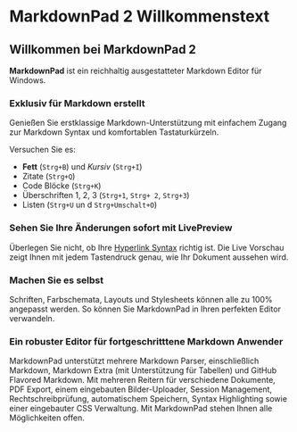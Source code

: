 # MarkdownPad 2 Willkommenstext

## Willkommen bei MarkdownPad 2

**MarkdownPad** ist ein reichhaltig ausgestatteter Markdown Editor für Windows.

### Exklusiv für Markdown erstellt ###
Genießen Sie erstklassige Markdown-Unterstützung mit einfachem Zugang zur Markdown Syntax und komfortablen Tastaturkürzeln.

Versuchen Sie es:
- **Fett** (`Strg+B`) und *Kursiv* (`Strg+I`)
- Zitate (`Strg+Q`)
- Code Blöcke (`Strg+K`)
- Überschriften 1, 2, 3 (`Strg+1`, `Strg+ 2`, `Strg+3`)
- Listen (`Strg+U` un d `Strg+Umschalt+O`)

### Sehen Sie Ihre Änderungen sofort mit LivePreview ###
Überlegen Sie nicht, ob Ihre [Hyperlink Syntax](http://markdownpad.com) richtig ist. Die Live Vorschau zeigt Ihnen mit jedem Tastendruck genau, wie Ihr Dokument aussehen wird.

### Machen Sie es selbst ###
Schriften, Farbschemata, Layouts und Stylesheets können alle zu 100% angepasst werden. So können Sie MarkdownPad in Ihren perfekten Editor verwandeln.

### Ein robuster Editor für fortgeschritttene Markdown Anwender ###
MarkdownPad unterstützt mehrere Markdown Parser, einschließlich Markdown, Markdown Extra (mit Unterstützung für Tabellen) und GitHub Flavored Markdown.
Mit mehreren Reitern für verschiedene Dokumente, PDF Export, einem eingebauten Bilder-Uploader, Session Management, Rechtschreibprüfung, automatischem Speichern, Syntax Highlighting sowie einer eingebauter CSS Verwaltung. Mit MarkdownPad stehen Ihnen alle Möglichkeiten offen.